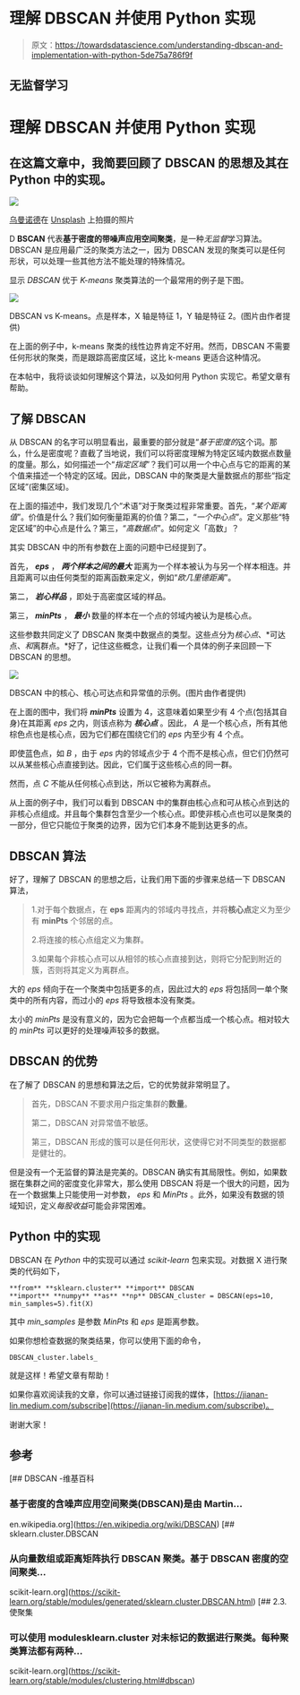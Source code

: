 # 理解 DBSCAN 并使用 Python 实现

> 原文：<https://towardsdatascience.com/understanding-dbscan-and-implementation-with-python-5de75a786f9f>

## 无监督学习

# 理解 DBSCAN 并使用 Python 实现

## 在这篇文章中，我简要回顾了 DBSCAN 的思想及其在 Python 中的实现。

![](img/a9f292f0714bec2d4c0bbac0c8dd04df.png)

[乌曼诺德](https://unsplash.com/@umanoide?utm_source=medium&utm_medium=referral)在 [Unsplash](https://unsplash.com?utm_source=medium&utm_medium=referral) 上拍摄的照片

D **BSCAN** 代表**基于密度的带噪声应用空间聚类**，是一种*无监督*学习算法。DBSCAN 是应用最广泛的聚类方法之一，因为 DBSCAN 发现的聚类可以是任何形状，可以处理一些其他方法不能处理的特殊情况。

显示 *DBSCAN* 优于 *K-means* 聚类算法的一个最常用的例子是下图。

![](img/c7b35c999592c0534a9ae9a4e00d4ce3.png)

DBSCAN vs K-means。点是样本，X 轴是特征 1，Y 轴是特征 2。(图片由作者提供)

在上面的例子中，k-means 聚类的线性边界肯定不好用。然而，DBSCAN 不需要任何形状的聚类，而是跟踪高密度区域，这比 k-means 更适合这种情况。

在本帖中，我将谈谈如何理解这个算法，以及如何用 Python 实现它。希望文章有帮助。

## 了解 DBSCAN

从 DBSCAN 的名字可以明显看出，最重要的部分就是“*基于密度的*这个词。那么，什么是密度呢？直截了当地说，我们可以将密度理解为特定区域内数据点数量的度量。那么，如何描述一个“*指定区域*”？我们可以用一个中心点与它的距离的某个值来描述一个特定的区域。因此，DBSCAN 中的聚类是大量数据点的那些“指定区域”(密集区域)。

在上面的描述中，我们发现几个“术语”对于聚类过程非常重要。首先，“*某个距离值*”。价值是什么？我们如何衡量距离的价值？第二，“*一个中心点*”。定义那些“特定区域”的中心点是什么？第三，“*高数据点*”。如何定义「高数」？

其实 DBSCAN 中的所有参数在上面的问题中已经提到了。

首先， ***eps*** ， ***两个样本之间的最大*** 距离为一个样本被认为与另一个样本相连。并且距离可以由任何类型的距离函数来定义，例如“*欧几里德距离*”。

第二， ***岩心样品*** ，即处于高密度区域的样品。

第三， ***minPts*** ， ***最小*** 数量的样本在一个点的邻域内被认为是核心点。

这些参数共同定义了 DBSCAN 聚类中数据点的类型。这些点分为*核心点*、*可达点、*和*离群点。*好了，记住这些概念，让我们看一个具体的例子来回顾一下 DBSCAN 的思想。

![](img/0b0ff18e4d5c965fb4668d9abcf35cec.png)

DBSCAN 中的核心、核心可达点和异常值的示例。(图片由作者提供)

在上面的图中，我们将 ***minPts*** 设置为 4，这意味着如果至少有 4 个点(包括其自身)在其距离 *eps* 之内，则该点称为 ***核心点*** 。因此， *A* 是一个核心点，所有其他棕色点也是核心点，因为它们都在围绕它们的 *eps* 内至少有 4 个点。

即使蓝色点，如 *B* ，由于 *eps* 内的邻域点少于 4 个而不是核心点，但它们仍然可以从某些核心点直接到达。因此，它们属于这些核心点的同一群。

然而，点 *C* 不能从任何核心点到达，所以它被称为离群点。

从上面的例子中，我们可以看到 DBSCAN 中的集群由核心点和可从核心点到达的非核心点组成。并且每个集群包含至少一个核心点。即使非核心点也可以是聚类的一部分，但它只能位于聚类的边界，因为它们本身不能到达更多的点。

## DBSCAN 算法

好了，理解了 DBSCAN 的思想之后，让我们用下面的步骤来总结一下 DBSCAN 算法，

> 1.对于每个数据点，在 **eps** 距离内的邻域内寻找点，并将**核心点**定义为至少有 **minPts** 个邻居的点。
> 
> 2.将连接的核心点组定义为集群。
> 
> 3.如果每个非核心点可以从相邻的核心点直接到达，则将它分配到附近的簇，否则将其定义为离群点。

大的 *eps* 倾向于在一个聚类中包括更多的点，因此过大的 *eps* 将包括同一单个聚类中的所有内容，而过小的 *eps* 将导致根本没有聚类。

太小的 *minPts* 是没有意义的，因为它会把每一个点都当成一个核心点。相对较大的 *minPts* 可以更好的处理噪声较多的数据。

## DBSCAN 的优势

在了解了 DBSCAN 的思想和算法之后，它的优势就非常明显了。

> 首先，DBSCAN 不要求用户指定集群的**数量**。
> 
> 第二，DBSCAN 对异常值不敏感。
> 
> 第三，DBSCAN 形成的簇可以是任何形状，这使得它对不同类型的数据都是健壮的。

但是没有一个无监督的算法是完美的。DBSCAN 确实有其局限性。例如，如果数据在集群之间的密度变化非常大，那么使用 DBSCAN 将是一个很大的问题，因为在一个数据集上只能使用一对参数， *eps* 和 *MinPts* 。此外，如果没有数据的领域知识，定义*每股收益*可能会非常困难。

## Python 中的实现

DBSCAN 在 *Python* 中的实现可以通过 *scikit-learn* 包来实现。对数据 X 进行聚类的代码如下，

```
**from** **sklearn.cluster** **import** DBSCAN
**import** **numpy** **as** **np** DBSCAN_cluster = DBSCAN(eps=10, min_samples=5).fit(X) 
```

其中 *min_samples* 是参数 *MinPts* 和 *eps* 是距离参数。

如果你想检查数据的聚类结果，你可以使用下面的命令，

```
DBSCAN_cluster.labels_
```

就是这样！希望文章有帮助！

如果你喜欢阅读我的文章，你可以通过链接订阅我的媒体，[https://jianan-lin.medium.com/subscribe](https://jianan-lin.medium.com/subscribe)。

谢谢大家！

## 参考

[](https://en.wikipedia.org/wiki/DBSCAN) [## DBSCAN -维基百科

### 基于密度的含噪声应用空间聚类(DBSCAN)是由 Martin…

en.wikipedia.org](https://en.wikipedia.org/wiki/DBSCAN) [](https://scikit-learn.org/stable/modules/generated/sklearn.cluster.DBSCAN.html) [## sklearn.cluster.DBSCAN

### 从向量数组或距离矩阵执行 DBSCAN 聚类。基于 DBSCAN 密度的空间聚类…

scikit-learn.org](https://scikit-learn.org/stable/modules/generated/sklearn.cluster.DBSCAN.html) [](https://scikit-learn.org/stable/modules/clustering.html#dbscan) [## 2.3.使聚集

### 可以使用 modulesklearn.cluster 对未标记的数据进行聚类。每种聚类算法都有两种…

scikit-learn.org](https://scikit-learn.org/stable/modules/clustering.html#dbscan)